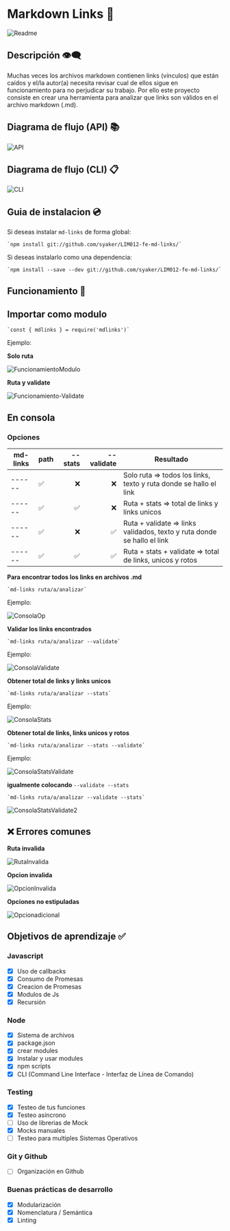 # Markdown Links 🔗
![Readme](all_images/README-image.png)
## Descripción 👁‍🗨

Muchas veces los archivos markdown contienen links (vínculos) que están caídos y el/la autor(a) necesita revisar cual de ellos sigue en funcionamiento para no perjudicar su trabajo.
Por ello este proyecto consiste en crear una herramienta para analizar que links son válidos en el archivo markdown (.md).

## Diagrama de flujo (API) 📚
![API](all_images/API.png)
## Diagrama de flujo (CLI) 📋
![CLI](all_images/CLI.png)
## **Guia de instalacion** 💿
Si deseas instalar `md-links` de forma global:
~~~
`npm install git://github.com/syaker/LIM012-fe-md-links/`
~~~

Si deseas instalarlo como una dependencia:

~~~
`npm install --save --dev git://github.com/syaker/LIM012-fe-md-links/`
~~~

## **Funcionamiento** 🚀

## Importar como modulo

~~~
`const { mdlinks } = require('mdlinks')`
~~~
Ejemplo:

**Solo ruta**

![FuncionamientoModulo](all_images/fun-md.png)

**Ruta y validate**

![Funcionamiento-Validate](all_images/validate-mod.png)

## En consola

### **Opciones**

|md-links|path|--stats|--validate|Resultado                            |
|------  |----------------|------:|------:   |---								   |
|------  |✅              |❌    |❌        | Solo ruta => todos los links, texto y ruta donde se hallo el link |
|------  |✅              |✅    |❌        | Ruta + stats => total de links y links unicos|
|------  |✅              |❌    |✅        | Ruta + validate => links validados, texto y ruta donde se hallo el link    |
|------  |✅              |✅    |✅        | Ruta + stats + validate => total de links, unicos y rotos|

**Para encontrar todos los links en archivos .md**
~~~
`md-links ruta/a/analizar`
~~~
Ejemplo:

![ConsolaOp](all_images/fun-mod.png)

**Validar los links encontrados**
~~~
`md-links ruta/a/analizar --validate`
~~~
Ejemplo:

![ConsolaValidate](all_images/validate.png)

**Obtener total de links y links unicos**
~~~
`md-links ruta/a/analizar --stats`
~~~
Ejemplo:

![ConsolaStats](all_images/stats.png)

**Obtener total de links, links unicos y rotos**
~~~
`md-links ruta/a/analizar --stats --validate`
~~~
Ejemplo:

![ConsolaStatsValidate](all_images/validate-stats.png)

**igualmente colocando** `--validate --stats`
~~~
`md-links ruta/a/analizar --validate --stats`
~~~
![ConsolaStatsValidate2](all_images/validate-stats.png)

## ❌ **Errores comunes** 

**Ruta invalida**

![RutaInvalida](all_images/ruta-invalida.png)

**Opcion invalida**

![OpcionInvalida](all_images/opcion-invalida.png)

**Opciones no estipuladas**

![Opcionadicional](all_images/opcion-adicional.png)

## Objetivos de aprendizaje ✅

### Javascript
- [x] Uso de callbacks
- [x] Consumo de Promesas
- [x] Creacion de Promesas
- [x] Modulos de Js
- [x] Recursión

### Node
- [x] Sistema de archivos
- [x] package.json
- [x] crear modules
- [x] Instalar y usar modules
- [x] npm scripts
- [x] CLI (Command Line Interface - Interfaz de Línea de Comando)

### Testing
- [x] Testeo de tus funciones
- [x] Testeo asíncrono
- [ ] Uso de librerias de Mock
- [x] Mocks manuales
- [ ] Testeo para multiples Sistemas Operativos

### Git y Github
- [ ] Organización en Github

### Buenas prácticas de desarrollo
- [x] Modularización
- [x] Nomenclatura / Semántica
- [x] Linting
